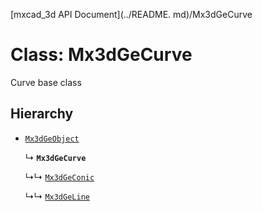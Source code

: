 [mxcad_3d API Document](../README. md)/Mx3dGeCurve

# Class: Mx3dGeCurve

Curve base class

## Hierarchy

- [`Mx3dGeObject`](Mx3dGeObject.md)

  ↳ **`Mx3dGeCurve`**

  ↳↳ [`Mx3dGeConic`](Mx3dGeConic.md)

  ↳↳ [`Mx3dGeLine`](Mx3dGeLine.md)
